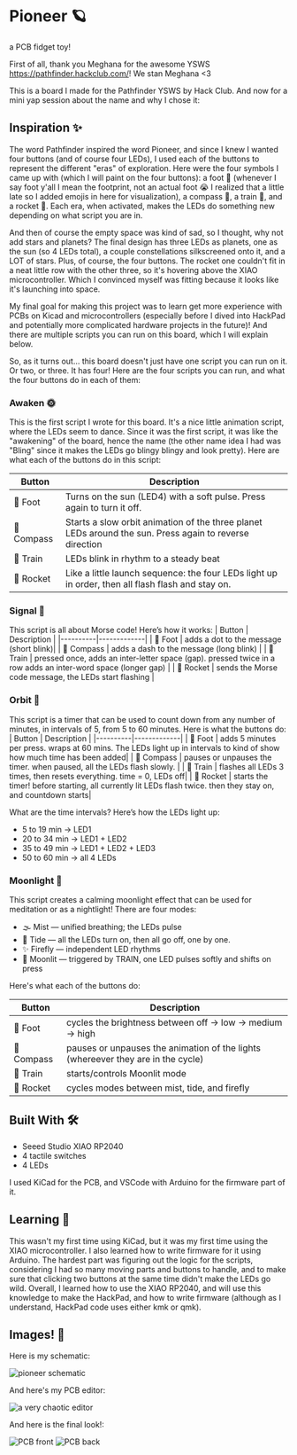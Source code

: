 # Pioneer 🪐

a PCB fidget toy!

First of all, thank you Meghana for the awesome YSWS https://pathfinder.hackclub.com/! We stan Meghana <3

This is a board I made for the Pathfinder YSWS by Hack Club. And now for a mini yap session
about the name and why I chose it:

## Inspiration ✨
The word Pathfinder inspired the word Pioneer, and since I knew I wanted four buttons (and of course four LEDs), I used each of the buttons to represent the different "eras" of exploration. Here were the four symbols I came up with (which I will paint on the four buttons): a foot 👣 (whenever I say foot y'all I mean the footprint, not an actual foot 😭 I realized that a little late so I added emojis in here for visualization), a compass 🧭, a train 🚂, and a rocket 🚀. Each era, when activated, makes the LEDs do something new depending on what script you are in.

And then of course the empty space was kind of sad, so I thought, why not add stars and planets? The final design has three LEDs as planets, one as the sun (so 4 LEDs total), a couple constellations silkscreened onto it, and a LOT of stars. Plus, of course, the four buttons. The rocket one couldn't fit in a neat little row with the other three, so it's hovering above the XIAO microcontroller. Which I convinced myself was fitting because it looks like it's launching into space. 

My final goal for making this project was to learn get more experience with PCBs on Kicad and microcontrollers (especially before I dived into HackPad and potentially more complicated hardware projects in the future)! And there are multiple scripts you can run on this board, which I will explain below.

So, as it turns out... this board doesn't just have one script you can run on it. Or two, or three. It has four! Here are the four scripts you can run, and what the four buttons do in each of them:

### Awaken 🌞
This is the first script I wrote for this board. It's a nice little animation script, where the LEDs seem to dance. Since it was the first script, it was like the "awakening" of the board, hence the name (the other name idea I had was "Bling" since it makes the LEDs go blingy blingy and look pretty). Here are what each of the buttons do in this script:

| Button     | Description |
|----------|-------------|
| 👣 Foot   | Turns on the sun (LED4) with a soft pulse. Press again to turn it off. |
| 🧭 Compass | Starts a slow orbit animation of the three planet LEDs around the sun. Press again to reverse direction |
| 🚂 Train  | LEDs blink in rhythm to a steady beat |
| 🚀 Rocket | Like a little launch sequence: the four LEDs light up in order, then all flash flash and stay on. |

### Signal 📡
This script is all about Morse code! Here’s how it works:
| Button     | Description |
|----------|-------------|
| 👣 Foot   | adds a dot to the message (short blink)|
| 🧭 Compass | adds a dash to the message (long blink) |
| 🚂 Train  | pressed once, adds an inter-letter space (gap). pressed twice in a row adds an inter-word space (longer gap) |
| 🚀 Rocket | sends the Morse code message, the LEDs start flashing |

### Orbit 🌌
This script is a timer that can be used to count down from any number of minutes, in intervals of 5, from 5 to 60 minutes. Here is what the buttons do:
| Button     | Description |
|----------|-------------|
| 👣 Foot   | adds 5 minutes per press. wraps at 60 mins. The LEDs light up in intervals to kind of show how much time has been added|
| 🧭 Compass | pauses or unpauses the timer. when paused, all the LEDs flash slowly. |
| 🚂 Train  | flashes all LEDs 3 times, then resets everything. time = 0, LEDs off|
| 🚀 Rocket | starts the timer! before starting, all currently lit LEDs flash twice. then they stay on, and countdown starts|

What are the time intervals? Here’s how the LEDs light up:
- 5 to 19 min -> LED1
- 20 to 34 min -> LED1 + LED2
- 35 to 49 min -> LED1 + LED2 + LED3
- 50 to 60 min -> all 4 LEDs

### Moonlight 🌚
This script creates a calming moonlight effect that can be used for meditation or as a nightlight! 
There are four modes:
- 🌫️ Mist — unified breathing; the LEDs pulse
- 🌊 Tide — all the LEDs turn on, then all go off, one by one.
- ✨ Firefly — independent LED rhythms
- 🌙 Moonlit — triggered by TRAIN, one LED pulses softly and shifts on press

Here's what each of the buttons do:

| Button     | Description |
|----------|-------------|
| 👣 Foot   | cycles the brightness between off -> low -> medium -> high  |
| 🧭 Compass | pauses or unpauses the animation of the lights (whereever they are in the cycle)|
| 🚂 Train  | starts/controls Moonlit mode |
| 🚀 Rocket | cycles modes between mist, tide, and firefly |

## Built With 🛠️

- Seeed Studio XIAO RP2040
- 4 tactile switches
- 4 LEDs

I used KiCad for the PCB, and VSCode with Arduino for the firmware part of it.

## Learning 🌱
This wasn't my first time using KiCad, but it was my first time using the XIAO microcontroller. I also learned how to write firmware for it using Arduino. The hardest part was figuring out the logic for the scripts, considering I had so many moving parts and buttons to handle, and to make sure that clicking two buttons at the same time didn't make the LEDs go wild. Overall, I learned how to use the XIAO RP2040, and will use this knowledge to make the HackPad, and how to write firmware (although as I understand, HackPad code uses either kmk or qmk).

## Images! 📸
Here is my schematic: 

![pioneer schematic](images/schematic.png)

And here's my PCB editor:

![a very chaotic editor](images/pcb_editor.png)

And here is the final look!:

![PCB front](images/pcb_front.png)
![PCB back](images/pcb_back.png)